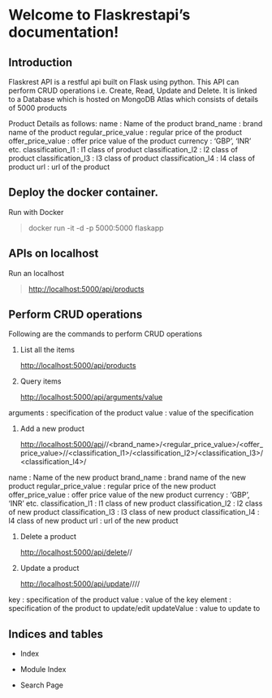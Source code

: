 <!-- Flaskrestapi documentation master file, created by
sphinx-quickstart on Sat Oct 24 21:09:44 2020.
You can adapt this file completely to your liking, but it should at least
contain the root `toctree` directive. -->
# Welcome to Flaskrestapi’s documentation!

## Introduction
Flaskrest API is a restful api built on Flask using python. This API can perform CRUD operations
i.e. Create, Read, Update and Delete. It is linked to a Database which is hosted on MongoDB Atlas
which consists of details of 5000 products

Product Details as follows:
name : Name of the product
brand_name : brand name of the product
regular_price_value : regular price of the product
offer_price_value : offer price value of the product
currency : ‘GBP’, ‘INR’ etc.
classification_l1 : l1 class of product
classification_l2 : l2 class of product
classification_l3 : l3 class of product
classification_l4 : l4 class of product
url : url of the product

## Deploy the docker container.

Run with Docker

> docker run -it -d -p 5000:5000 flaskapp

## APIs on localhost

Run an localhost

> [http://localhost:5000/api/products](http://localhost:5000/api/products)

## Perform CRUD operations

Following are the commands to perform CRUD operations


1. List all the items

    [http://localhost:5000/api/products](http://localhost:5000/api/products)


2. Query items

    [http://localhost:5000/api/arguments/value](http://localhost:5000/api/arguments/value)

arguments : specification of the product
value : value of the specification


1. Add a new product

    [http://localhost:5000/api](http://localhost:5000/api)/<name>/<brand_name>/<regular_price_value>/<offer_price_value>/<currency>/<classification_l1>/<classification_l2>/<classification_l3>/<classification_l4>/<url>

name : Name of the new product
brand_name : brand name of the new product
regular_price_value : regular price of the new product
offer_price_value : offer price value of the new product
currency : ‘GBP’, ‘INR’ etc.
classification_l1 : l1 class of new product
classification_l2 : l2 class of new product
classification_l3 : l3 class of new product
classification_l4 : l4 class of new product
url : url of the new product


1. Delete a product

    [http://localhost:5000/api/delete](http://localhost:5000/api/delete)/<argument>/<value>


2. Update a product

    [http://localhost:5000/api/update](http://localhost:5000/api/update)/<key>/<value>/<element>/<updateValue>

key : specification of the product
value : value of the key
element : specification of the product to update/edit
updateValue : value to update to

## Indices and tables


* Index


* Module Index


* Search Page

